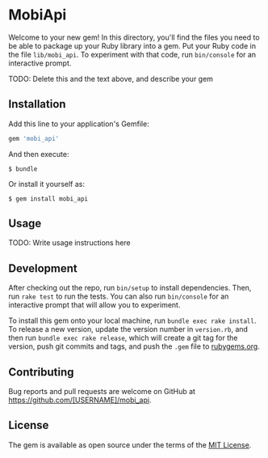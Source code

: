 # MobiApi

Welcome to your new gem! In this directory, you'll find the files you need to be able to package up your Ruby library into a gem. Put your Ruby code in the file `lib/mobi_api`. To experiment with that code, run `bin/console` for an interactive prompt.

TODO: Delete this and the text above, and describe your gem

## Installation

Add this line to your application's Gemfile:

```ruby
gem 'mobi_api'
```

And then execute:

    $ bundle

Or install it yourself as:

    $ gem install mobi_api

## Usage

TODO: Write usage instructions here

## Development

After checking out the repo, run `bin/setup` to install dependencies. Then, run `rake test` to run the tests. You can also run `bin/console` for an interactive prompt that will allow you to experiment.

To install this gem onto your local machine, run `bundle exec rake install`. To release a new version, update the version number in `version.rb`, and then run `bundle exec rake release`, which will create a git tag for the version, push git commits and tags, and push the `.gem` file to [rubygems.org](https://rubygems.org).

## Contributing

Bug reports and pull requests are welcome on GitHub at https://github.com/[USERNAME]/mobi_api.


## License

The gem is available as open source under the terms of the [MIT License](http://opensource.org/licenses/MIT).

